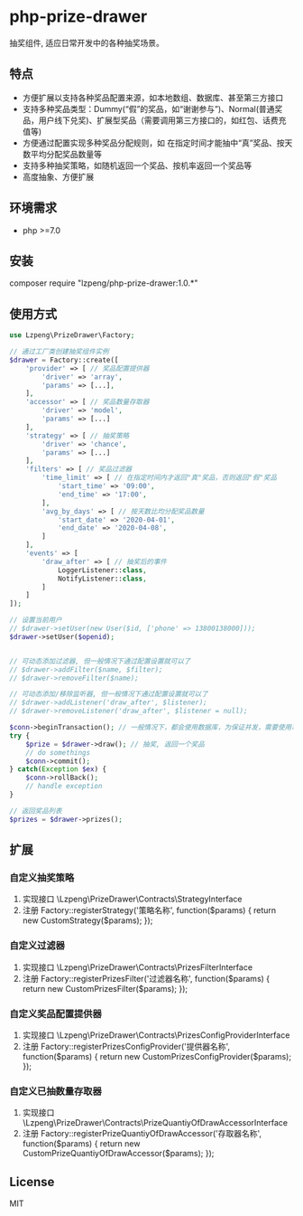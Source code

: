 # php-prize-drawer

抽奖组件, 适应日常开发中的各种抽奖场景。

## 特点

- 方便扩展以支持各种奖品配置来源，如本地数组、数据库、甚至第三方接口
- 支持多种奖品类型：Dummy(“假”的奖品，如“谢谢参与”)、Normal(普通奖品，用户线下兑奖)、扩展型奖品（需要调用第三方接口的，如红包、话费充值等) 
- 方便通过配置实现多种奖品分配规则，如 在指定时间才能抽中“真”奖品、按天数平均分配奖品数量等
- 支持多种抽奖策略，如随机返回一个奖品、按机率返回一个奖品等
- 高度抽象、方便扩展

## 环境需求

- php >=7.0

## 安装

composer require "lzpeng/php-prize-drawer:1.0.*"

## 使用方式

```php
use Lzpeng\PrizeDrawer\Factory;

// 通过工厂类创建抽奖组件实例
$drawer = Factory::create([
    'provider' => [ // 奖品配置提供器
        'driver' => 'array',
        'params' => [...],
    ],
    'accessor' => [ // 奖品数量存取器
        'driver' => 'model',
        'params' => [...]
    ],
    'strategy' => [ // 抽奖策略
        'driver' => 'chance',
        'params' => [...]
    ],
    'filters' => [ // 奖品过滤器
        'time_limit' => [ // 在指定时间内才返回"真"奖品，否则返回"假"奖品
            'start_time' => '09:00',
            'end_time' => '17:00',
        ],
        'avg_by_days' => [ // 按天数比均分配奖品数量
            'start_date' => '2020-04-01',
            'end_date' => '2020-04-08',
        ]
    ],
    'events' => [
        'draw_after' => [ // 抽奖后的事件
            LoggerListener::class,
            NotifyListener::class,
        ]
    ]
]);

// 设置当前用户
// $drawer->setUser(new User($id, ['phone' => 13800138000]));
$drawer->setUser($openid);


// 可动态添加过滤器, 但一般情况下通过配置设置就可以了
// $drawer->addFilter($name, $filter);
// $drawer->removeFilter($name);

// 可动态添加/移除监听器, 但一般情况下通过配置设置就可以了
// $drawer->addListener('draw_after', $listener);
// $drawer->removeListener('draw_after', $listener = null);

$conn->beginTransaction(); // 一般情况下，都会使用数据库，为保证并发，需要使用事务
try {
    $prize = $drawer->draw(); // 抽奖, 返回一个奖品
    // do somethings
    $conn->commit();
} catch(Exception $ex) {
    $conn->rollBack();
    // handle exception
}

// 返回奖品列表
$prizes = $drawer->prizes();
```

## 扩展

### 自定义抽奖策略

1. 实现接口 \Lzpeng\PrizeDrawer\Contracts\StrategyInterface
2. 注册 Factory::registerStrategy('策略名称', function($params) {
    return new CustomStrategy($params);
});

### 自定义过滤器

1. 实现接口 \Lzpeng\PrizeDrawer\Contracts\PrizesFilterInterface
2. 注册 Factory::registerPrizesFilter('过滤器名称', function($params) {
    return new CustomPrizesFilter($params);
});

### 自定义奖品配置提供器

1. 实现接口 \Lzpeng\PrizeDrawer\Contracts\PrizesConfigProviderInterface
2. 注册 Factory::registerPrizesConfigProvider('提供器名称', function($params) {
    return new CustomPrizesConfigProvider($params);
});

### 自定义已抽数量存取器

1. 实现接口\Lzpeng\PrizeDrawer\Contracts\PrizeQuantiyOfDrawAccessorInterface
2. 注册 Factory::registerPrizeQuantiyOfDrawAccessor('存取器名称', function($params) {
    return new CustomPrizeQuantiyOfDrawAccessor($params);
});

## License

MIT